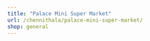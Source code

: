 ```yaml
---
title: "Palace Mini Super Market"
url: /chennithala/palace-mini-super-market/
shop: general
---
```

